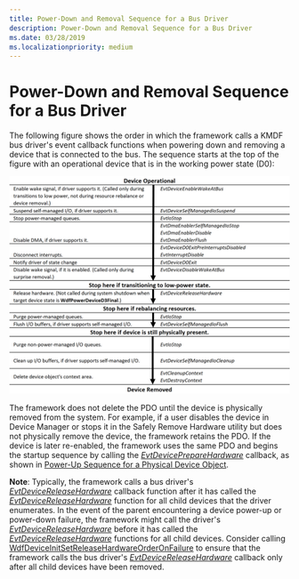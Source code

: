 ```yaml
---
title: Power-Down and Removal Sequence for a Bus Driver
description: Power-Down and Removal Sequence for a Bus Driver
ms.date: 03/28/2019
ms.localizationpriority: medium
---
```


# Power-Down and Removal Sequence for a Bus Driver


The following figure shows the order in which the framework calls a KMDF bus driver's event callback functions when powering down and removing a device that is connected to the bus. The sequence starts at the top of the figure with an operational device that is in the working power state (D0):

![power-down and removal sequence for a bus driver](images/pdo-powerdown.png)

The framework does not delete the PDO until the device is physically removed from the system. For example, if a user disables the device in Device Manager or stops it in the Safely Remove Hardware utility but does not physically remove the device, the framework retains the PDO. If the device is later re-enabled, the framework uses the same PDO and begins the startup sequence by calling the [*EvtDevicePrepareHardware*](/windows-hardware/drivers/ddi/wdfdevice/nc-wdfdevice-evt_wdf_device_prepare_hardware) callback, as shown in [Power-Up Sequence for a Physical Device Object](power-up-sequence-for-a-bus-driver.md).

**Note**: Typically, the framework calls a bus driver's [*EvtDeviceReleaseHardware*](/windows-hardware/drivers/ddi/wdfdevice/nc-wdfdevice-evt_wdf_device_release_hardware) callback function after it has called the [*EvtDeviceReleaseHardware*](/windows-hardware/drivers/ddi/wdfdevice/nc-wdfdevice-evt_wdf_device_release_hardware) function for all child devices that the driver enumerates.  In the event of the parent encountering a device power-up or power-down failure, the framework might call the driver's [*EvtDeviceReleaseHardware*](/windows-hardware/drivers/ddi/wdfdevice/nc-wdfdevice-evt_wdf_device_release_hardware) before it has called the [*EvtDeviceReleaseHardware*](/windows-hardware/drivers/ddi/wdfdevice/nc-wdfdevice-evt_wdf_device_release_hardware) functions for all child devices.  Consider calling [WdfDeviceInitSetReleaseHardwareOrderOnFailure](/windows-hardware/drivers/ddi/wdfdevice/nf-wdfdevice-wdfdeviceinitsetreleasehardwareorderonfailure) to ensure that the framework calls the bus driver's [*EvtDeviceReleaseHardware*](/windows-hardware/drivers/ddi/wdfdevice/nc-wdfdevice-evt_wdf_device_release_hardware) callback only after all child devices have been removed.



